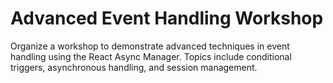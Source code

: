 # Advanced Event Handling Workshop
Organize a workshop to demonstrate advanced techniques in event handling using the React Async Manager. Topics include conditional triggers, asynchronous handling, and session management.